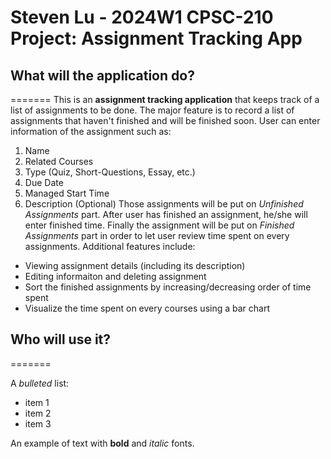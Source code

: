 # Steven Lu - 2024W1 CPSC-210 Project: Assignment Tracking App 

## What will the application do?

=======
This is an **assignment tracking application** that keeps track of a list of assignments to be done. The major feature is to record a list of assignments that haven't finished and will be finished soon. User can enter information of the assignment such as: 
1. Name
2. Related Courses
3. Type (Quiz, Short-Questions, Essay, etc.)
4. Due Date
5. Managed Start Time
6. Description (Optional)
Those assignments will be put on *Unfinished Assignments* part. After user has finished an assignment, he/she will enter finished time. Finally the assignment will be put on *Finished Assignments* part in order to let user review time spent on every assignments. Additional features include:
- Viewing assignment details (including its description)
- Editing informaiton and deleting assignment
- Sort the finished assignments by increasing/decreasing order of time spent
- Visualize the time spent on every courses using a bar chart

## Who will use it?

=======


A *bulleted* list:
- item 1
- item 2
- item 3

An example of text with **bold** and *italic* fonts.  
